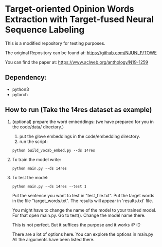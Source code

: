 # Target-oriented Opinion Words Extraction with Target-fused Neural Sequence Labeling

This is a modified repository for testing purposes.

The original Repository can be found at:
https://github.com/NJUNLP/TOWE

You can find the paper at:
https://www.aclweb.org/anthology/N19-1259

## Dependency:
* python3
* pytorch

## How to run (Take the 14res dataset as example)

1. (optional) prepare the word embeddings: (we have prepared for you in the code/data/ directory.)
    1. put the glove embeddings in the code/embedding directory.
    2. run the script:
    ```
    python build_vocab_embed.py --ds 14res
    ```
2. To train the model write:
    ```
    python main.py --ds 14res
    ```
3. To test the model:
    ```
    python main.py --ds 14res --test 1
    ```
    Put the sentence you want to test in "test_file.txt".
    Put the target words in the file "target_words.txt".
    The results will appear in 'results.txt' file.

    You might have to change the name of the model to your trained model. For
    that open main.py. Go to test(). Change the model name there.

    This is not perfect. But it suffices the purpose and it works :P :D

    There are a lot of options here. You can explore the options in main.py
    All the arguments have been listed there.
